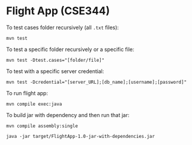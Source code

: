 # Flight App (CSE344)

To test cases folder recursively (all ``.txt`` files):

```
mvn test
```

To test a specific folder recursively or a specific file:

```
mvn test -Dtest.cases="[folder/file]"
```

To test with a specific server credential:

```
mvn test -Dcredential="[server_URL];[db_name];[username];[password]"
```

To run flight app:

```
mvn compile exec:java
```

To build jar with dependency and then run that jar:

```
mvn compile assembly:single

java -jar target/FlightApp-1.0-jar-with-dependencies.jar
```
